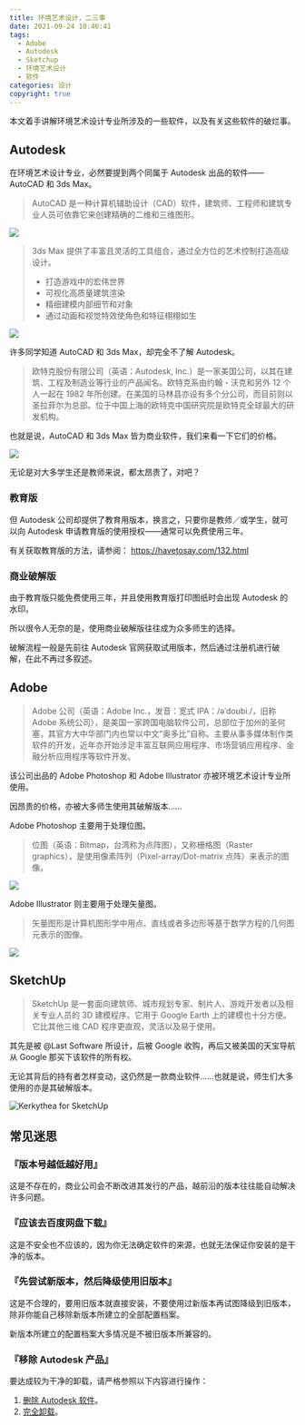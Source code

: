 ```yaml
---
title: 环境艺术设计，二三事
date: 2021-09-24 10:46:41
tags:
  - Adobe
  - Autodesk
  - Sketchup
  - 环境艺术设计
  - 软件
categories: 设计
copyright: true
---
```


本文着手讲解环境艺术设计专业所涉及的一些软件，以及有关这些软件的破烂事。

<!--more-->

## Autodesk

在环境艺术设计专业，必然要提到两个同属于 Autodesk 出品的软件——AutoCAD 和 3ds Max。

> AutoCAD 是一种计算机辅助设计（CAD）软件，建筑师、工程师和建筑专业人员可依靠它来创建精确的二维和三维图形。

![](model.jpg)

> 3ds Max 提供了丰富且灵活的工具组合，通过全方位的艺术控制打造高级设计。
>
> * 打造游戏中的宏伟世界
> * 可视化高质量建筑渲染
> * 精细建模内部细节和对象
> * 通过动画和视觉特效使角色和特征栩栩如生

![](open-shading-language-support-large-1920x1080.jpg)

许多同学知道 AutoCAD 和 3ds Max，却完全不了解 Autodesk。

> 欧特克股份有限公司（英语：Autodesk, Inc.）是一家美国公司，以其在建筑、工程及制造业等行业的产品闻名。欧特克系由约翰・沃克和另外 12 个人一起在 1982 年所创建。在美国的马林县亦设有多个分公司，而目前则以圣拉菲尔为总部。位于中国上海的欧特克中国研究院是欧特克全球最大的研发机构。

也就是说，AutoCAD 和 3ds Max 皆为商业软件，我们来看一下它们的价格。

![](2021-09-24_10-58.jpg)

无论是对大多学生还是教师来说，都太昂贵了，对吧？

### 教育版

但 Autodesk 公司却提供了教育用版本，换言之，只要你是教师／或学生，就可以向 Autodesk 申请教育版的使用授权——通常可以免费使用三年。

有关获取教育版的方法，请参阅：
https://havetosay.com/132.html

### 商业破解版

由于教育版只能免费使用三年，并且使用教育版打印图纸时会出现 Autodesk 的水印。

所以很令人无奈的是，使用商业破解版往往成为众多师生的选择。

破解流程一般是先前往 Autodesk 官网获取试用版本，然后通过注册机进行破解，在此不再过多叙述。

## Adobe

> Adobe 公司（英语：Adobe Inc.，发音：宽式 IPA：/əˈdoʊbiː/，旧称 Adobe 系统公司），是美国一家跨国电脑软件公司，总部位于加州的圣何塞，其官方大中华部门内也常以中文“奥多比”自称。主要从事多媒体制作类软件的开发，近年亦开始涉足丰富互联网应用程序、市场营销应用程序、金融分析应用程序等软件开发。

该公司出品的 Adobe Photoshop 和 Adobe Illustrator 亦被环境艺术设计专业所使用。

因昂贵的价格，亦被大多师生使用其破解版本……

Adobe Photoshop 主要用于处理位图。

> 位图（英语：Bitmap，台湾称为点阵图），又称栅格图（Raster graphics），是使用像素阵列（Pixel-array/Dot-matrix 点阵）来表示的图像。

![](composite-photo_1640x600.jpg)

Adobe Illustrator 则主要用于处理矢量图。

> 矢量图形是计算机图形学中用点、直线或者多边形等基于数学方程的几何图元表示的图像。

![](dt_ai_river2_660x495.jpg)

## SketchUp

> SketchUp 是一套面向建筑师、城市规划专家、制片人、游戏开发者以及相关专业人员的 3D 建模程序。它用于 Google Earth 上的建模也十分方便。它比其他三维 CAD 程序更直观，灵活以及易于使用。

其先是被 @Last Software 所设计，后被 Google 收购，再后又被美国的天宝导航从 Google 那买下该软件的所有权。

无论其背后的持有者怎样变动，这仍然是一款商业软件……也就是说，师生们大多使用的亦是其破解版本。

![Kerkythea for SketchUp](Herculesc130.jpg)

## 常见迷思

### 『版本号越低越好用』

这是不存在的，商业公司会不断改进其发行的产品，越前沿的版本往往能自动解决许多问题。

### 『应该去百度网盘下载』

这是不安全也不应该的，因为你无法确定软件的来源，也就无法保证你安装的是干净的版本。

### 『先尝试新版本，然后降级使用旧版本』

这是不合理的，要用旧版本就直接安装，不要使用过新版本再试图降级到旧版本，除非你能自己移除新版本所建立的全部配置档案。

新版本所建立的配置档案大多情况是不被旧版本所兼容的。

### 『移除 Autodesk 产品』

要达成较为干净的卸载，请严格参照以下内容进行操作：

1. [删除 Autodesk 软件](https://www.autodesk.com.cn/support/download-install/individuals/manage/remove-autodesk-software)。
2. [完全卸载](https://knowledge.autodesk.com/zh-hans/search-result/caas/sfdcarticles/sfdcarticles/CHS/Clean-uninstall.html)。
